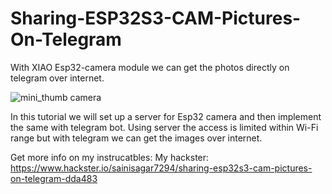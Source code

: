 # Sharing-ESP32S3-CAM-Pictures-On-Telegram
With XIAO Esp32-camera module we can get the photos directly on telegram over internet.

![mini_thumb camera](https://github.com/halfstudents/Sharing-ESP32S3-CAM-Pictures-On-Telegram/assets/86649536/29629766-f544-4250-8396-0f9073991a9a)

In this tutorial we will set up a server for Esp32 camera and then implement the same with telegram bot. Using server the access is limited within Wi-Fi range but with telegram we can get the images over internet.

Get more info on my instrucatbles:
My hackster: https://www.hackster.io/sainisagar7294/sharing-esp32s3-cam-pictures-on-telegram-dda483

